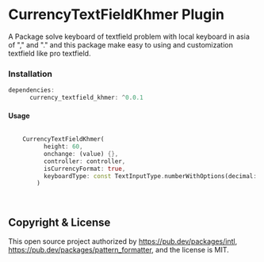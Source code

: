 # CurrencyTextFieldKhmer Plugin


A Package solve keyboard of textfield problem with local keyboard in asia of "," and "." and this package make easy to using and customization textfield like pro textfield. 

### Installation
```dart
dependencies:
      currency_textfield_khmer: ^0.0.1
```

#### Usage
```dart

    CurrencyTextFieldKhmer(
          height: 60,
          onchange: (value) {},
          controller: controller,
          isCurrencyFormat: true,
          keyboardType: const TextInputType.numberWithOptions(decimal: true),
        )

 

```
## Copyright & License

This open source project authorized by https://pub.dev/packages/intl, https://pub.dev/packages/pattern_formatter, and the license is MIT.